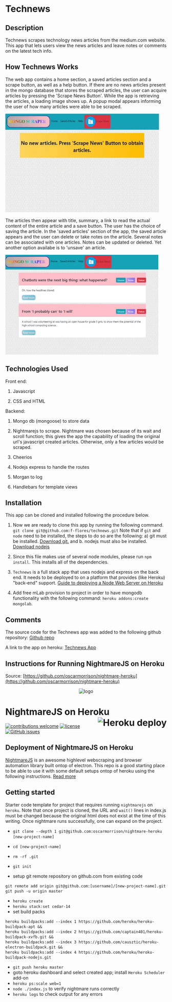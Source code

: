 # Technews

## Description

Technews scrapes technology news articles from the medium.com website. This app that lets users view the news articles and leave notes or comments on the latest tech info.

## How Technews Works

The web app contains a home section, a saved articles section and a scrape button, as well as a help button. If there are no news articles present in the mongo database that stores the scraped articles, the user can acquire articles by pressing the 'Scrape News Button'. While the app is retrieving the articles, a loading image shows up. A popup modal appears informing the user of how many articles were able to be scraped.

![alt text](./README_images/about_app.gif "Home Screen")

The articles then appear with title, summary, a link to read the actual content of the entire article and a save button. The user has the choice of saving the article. In the 'saved articles' section of the app, the saved article appears and the user can delete or take notes on the article. Several notes can be associated with one articles. Notes can be updated or deleted. Yet another option availabe is to 'unsave' an article.

![alt text](./README_images/about_saved.gif "Saved Articles Screen")

## Technologies Used

Front end:

1. Javascript

2. CSS and HTML

Backend:

1. Mongo db (mongoose) to store data

2. Nightmarejs to scrape. Nightmare was chosen because of its wait and scroll function; this gives the app the capability of loading the original url's javascript created articles. Otherwise, only a few articles would be scraped.

3. Cheerios

4. Nodejs express to handle the routes

5. Morgan to log

6. Handlebars for template views

## Installation

This app can be cloned and installed following the procedure below.

1. Now we are ready to clone this app by running the following command. `git clone git@github.com:f-flores/technews.git` Note that if `git` and `node` need to be installed, the steps to do so are the following: a) git must be installed. [Download git.](https://git-scm.com/downloads) and b. nodejs must also be installed. [Download nodejs](https://nodejs.org/en/download/)

2. Since this file makes use of several node modules, please run `npm install`.  This installs all of the dependencies.

3. `Technews` is a full stack app that uses nodejs and express on the back end. It needs to be deployed to on a platform that provides (like Heroku) "back-end" support. [Guide to deploying a Node Web Server on Heroku](https://github.com/RutgersCodingBootcamp/RUTSOM201801FSF4-Class-Repository-FSF/blob/master/13-express/Supplemental/HerokuGuide.md)

4. Add free mLab provision to project in order to have mongodb functionality with the following command: `heroku addons:create mongolab`.

## Comments

The source code for the Technews app was added to the following github repository:
[Github repo](https://github.com/f-flores/technews)

A link to the app on heroku:
[Technews App](https://infinite-earth-55385.herokuapp.com/)

## Instructions for Running NightmareJS on Heroku

Source: [https://github.com/oscarmorrison/nightmare-heroku](https://github.com/oscarmorrison/nightmare-heroku)

<p align="center">
  <img src="https://user-images.githubusercontent.com/1651212/27013967-6cbd6b8a-4ebc-11e7-9cd8-e5d0fcb01440.png" alt="logo" width="600px" />
 </p>


# NightmareJS on Heroku <a href="https://heroku.com/deploy" target="_blank"><img src="https://www.herokucdn.com/deploy/button.svg" alt="Heroku deploy" align="right"></a>

[![contributions welcome](https://img.shields.io/badge/contributions-welcome-brightgreen.svg?style=flat)](https://github.com/oscarmorrison/nightmare-heroku/issues)
[![license](https://img.shields.io/github/license/mashape/apistatus.svg?style=plastic)](https://github.com/oscarmorrison/nightmare-heroku/blob/master/LICENSE)  [![GitHub issues](https://img.shields.io/github/issues/oscarmorrison/nightmare-heroku.svg)](https://github.com/oscarmorrison/nightmare-heroku/issues)


## Deployment of NightmareJS on Heroku

[NightmareJS](http://www.nightmarejs.org/) is an awesome highlevel webscraping and browser automation library built ontop of electron. This repo is a good starting place to be able to use it with some default setups ontop of heroku using the following instructions. [Read more](http://blog.oscarmorrison.com/nightmarejs-on-heroku-the-ultimate-scraping-setup/)

## Getting started

Starter code template for project that requires running `nightmarejs` on `heroku`. Note that once project is cloned, the URL and `wait()` lines in index.js must be changed because the original html does not exist at the time of this writing. Once nightmare runs successfully, one can expand on the project.

- `git clone --depth 1 git@github.com:oscarmorrison/nightmare-heroku [new-project-name]`

- `cd [new-project-name]`
- `rm -rf .git`
- `git init`
- setup git remote repository on github.com from existing code
```
git remote add origin git@github.com:[username]/[new-project-name].git
git push -u origin master
```
- `heroku create`
- `heroku stack:set cedar-14`
- set build packs
```
heroku buildpacks:add --index 1 https://github.com/heroku/heroku-buildpack-apt &&
heroku buildpacks:add --index 2 https://github.com/captain401/heroku-buildpack-xvfb.git &&
heroku buildpacks:add --index 3 https://github.com/causztic/heroku-electron-buildpack.git &&
heroku buildpacks:add --index 4 https://github.com/heroku/heroku-buildpack-nodejs.git
```
- `git push heroku master`
- goto heroku dashboard and select created app; install `Heroku Scheduler` add-on
- `heroku ps:scale web=1`
- `node ./index.js` to verify nightmare runs correctly
- `heroku logs` to check output for any errors
